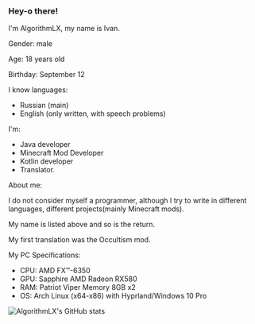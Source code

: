### Hey-o there!
I'm AlgorithmLX, my name is Ivan. 

Gender: male

Age: 18 years old

Birthday: September 12

I know languages:

- Russian (main)
- English (only written, with speech problems)

I'm:

- Java developer
- Minecraft Mod Developer
- Kotlin developer
- Translator.

About me: 

I do not consider myself a programmer, although I try to write in different languages, different projects(mainly Minecraft mods).

My name is listed above and so is the return. 

My first translation was the Occultism mod.

My PC Specifications:

- CPU: AMD FX™-6350
- GPU: Sapphire AMD Radeon RX580 
- RAM: Patriot Viper Memory 8GB x2
- OS: Arch Linux (x64-x86) with Hyprland/Windows 10 Pro

![AlgorithmLX's GitHub stats](https://github-readme-stats.vercel.app/api?username=AlgorithmLX&count_private=true&theme=dark)
